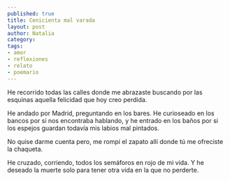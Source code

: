 ```yaml
---
published: true
title: Cenicienta mal varada
layout: post
author: Natalia
category:
tags:
- amor
- reflexiones
- relato
- poemario
---
```


He recorrido todas las calles donde me abrazaste
buscando por las esquinas aquella felicidad que hoy creo perdida.

He andado por Madrid, preguntando en los bares.
He curioseado en los bancos por si nos encontraba hablando,
y he entrado en los baños por si los espejos
guardan todavía mis labios mal pintados.

No quise darme cuenta pero,
me rompí el zapato allí donde tú me ofreciste la chaqueta.

He cruzado, corriendo, todos los semáforos en rojo de mi vida.
Y he deseado la muerte
solo para tener otra vida
en la que no perderte.
